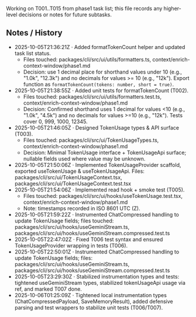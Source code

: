 Working on T001..T015 from phase1 task list; this file records any higher-level decisions or notes for future subtasks.

## Notes / History

- 2025-10-05T21:36:21Z · Added formatTokenCount helper and updated task list status.
  - Files touched: packages/cli/src/ui/utils/formatters.ts, context/enrich-context-window/phase1.md
  - Decision: use 1 decimal place for shorthand values under 10 (e.g., "1.0k", "12.3k") and no decimals for values >= 10 (e.g., "12k"). Export function as `formatTokenCount(tokens: number, short = true)`.
- 2025-10-05T21:38:55Z · Added unit tests for formatTokenCount (T002).
  - Files touched: packages/cli/src/ui/utils/formatters.test.ts, context/enrich-context-window/phase1.md
  - Decision: Confirmed shorthand uses 1 decimal for values <10 (e.g., "1.0k", "4.5k") and no decimals for values >=10 (e.g., "12k"). Tests cover 0, 999, 1000, 12345.
- 2025-10-05T21:46:05Z · Designed TokenUsage types & API surface (T003).
  - Files touched: packages/cli/src/ui/TokenUsageTypes.ts, context/enrich-context-window/phase1.md
  - Decision: Minimal TokenUsage interface + TokenUsageApi surface; nullable fields used where value may be unknown.
- 2025-10-05T21:50:06Z · Implemented TokenUsageProvider scaffold, exported useTokenUsage & useTokenUsageApi. Files: packages/cli/src/ui/TokenUsageContext.tsx, packages/cli/src/ui/TokenUsageContext.test.tsx
- 2025-10-05T21:54:06Z · Implemented read hook + smoke test (T005).
  - Files touched: packages/cli/src/ui/hooks/useTokenUsage.test.tsx, context/enrich-context-window/phase1.md
  - Note: timestamps recorded in ISO 8601 UTC (Z).
- 2025-10-05T21:59:22Z · Instrumented ChatCompressed handling to update TokenUsage fields; files touched: packages/cli/src/ui/hooks/useGeminiStream.ts, packages/cli/src/ui/hooks/useGeminiStream.compressed.test.ts
- 2025-10-05T22:47:02Z · Fixed T006 test syntax and ensured TokenUsageProvider wrapping in tests (T006).
- 2025-10-05T22:50:01Z · Instrumented ChatCompressed handling to update TokenUsage fields; files: packages/cli/src/ui/hooks/useGeminiStream.ts, packages/cli/src/ui/hooks/useGeminiStream.compressed.test.ts
- 2025-10-05T23:29:30Z · Stabilized instrumentation types and tests: tightened useGeminiStream types, stabilized tokenUsageApi usage via ref, and marked T007 done.
- 2025-10-06T01:25:09Z · Tightened local instrumentation types (ChatCompressedPayload, SaveMemoryResult), added defensive parsing and test wrappers to stabilize unit tests (T006/T007).
